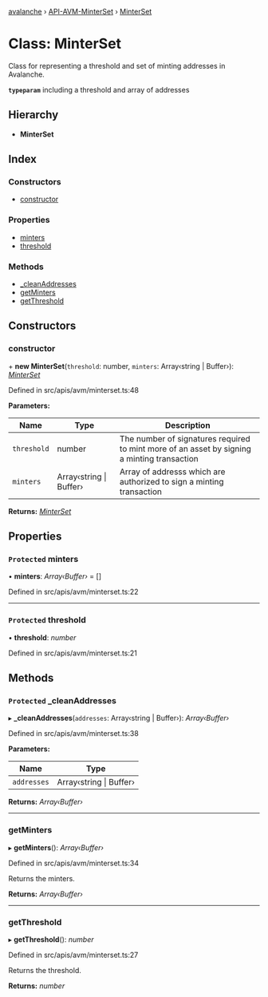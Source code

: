 [avalanche](../README.md) › [API-AVM-MinterSet](../modules/api_avm_minterset.md) › [MinterSet](api_avm_minterset.minterset.md)

# Class: MinterSet

Class for representing a threshold and set of minting addresses in Avalanche.

**`typeparam`** including a threshold and array of addresses

## Hierarchy

* **MinterSet**

## Index

### Constructors

* [constructor](api_avm_minterset.minterset.md#constructor)

### Properties

* [minters](api_avm_minterset.minterset.md#protected-minters)
* [threshold](api_avm_minterset.minterset.md#protected-threshold)

### Methods

* [_cleanAddresses](api_avm_minterset.minterset.md#protected-_cleanaddresses)
* [getMinters](api_avm_minterset.minterset.md#getminters)
* [getThreshold](api_avm_minterset.minterset.md#getthreshold)

## Constructors

###  constructor

\+ **new MinterSet**(`threshold`: number, `minters`: Array‹string | Buffer›): *[MinterSet](api_avm_minterset.minterset.md)*

Defined in src/apis/avm/minterset.ts:48

**Parameters:**

Name | Type | Description |
------ | ------ | ------ |
`threshold` | number | The number of signatures required to mint more of an asset by signing a minting transaction |
`minters` | Array‹string &#124; Buffer› | Array of addresss which are authorized to sign a minting transaction  |

**Returns:** *[MinterSet](api_avm_minterset.minterset.md)*

## Properties

### `Protected` minters

• **minters**: *Array‹Buffer›* = []

Defined in src/apis/avm/minterset.ts:22

___

### `Protected` threshold

• **threshold**: *number*

Defined in src/apis/avm/minterset.ts:21

## Methods

### `Protected` _cleanAddresses

▸ **_cleanAddresses**(`addresses`: Array‹string | Buffer›): *Array‹Buffer›*

Defined in src/apis/avm/minterset.ts:38

**Parameters:**

Name | Type |
------ | ------ |
`addresses` | Array‹string &#124; Buffer› |

**Returns:** *Array‹Buffer›*

___

###  getMinters

▸ **getMinters**(): *Array‹Buffer›*

Defined in src/apis/avm/minterset.ts:34

Returns the minters.

**Returns:** *Array‹Buffer›*

___

###  getThreshold

▸ **getThreshold**(): *number*

Defined in src/apis/avm/minterset.ts:27

Returns the threshold.

**Returns:** *number*
